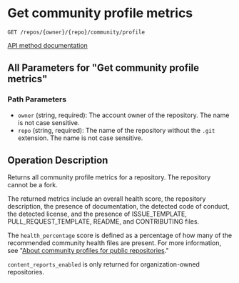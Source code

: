 # Get community profile metrics

`GET /repos/{owner}/{repo}/community/profile`

[API method documentation](https://docs.github.com/rest/metrics/community#get-community-profile-metrics)

## All Parameters for "Get community profile metrics"

### Path Parameters

- `owner` (string, required): The account owner of the repository. The name is not case sensitive.
- `repo` (string, required): The name of the repository without the `.git` extension. The name is not case sensitive.

## Operation Description

Returns all community profile metrics for a repository. The repository cannot be a fork.

The returned metrics include an overall health score, the repository description, the presence of documentation, the
detected code of conduct, the detected license, and the presence of ISSUE\_TEMPLATE, PULL\_REQUEST\_TEMPLATE,
README, and CONTRIBUTING files.

The `health_percentage` score is defined as a percentage of how many of
the recommended community health files are present. For more information, see
"[About community profiles for public repositories](https://docs.github.com/communities/setting-up-your-project-for-healthy-contributions/about-community-profiles-for-public-repositories)."

`content_reports_enabled` is only returned for organization-owned repositories.
